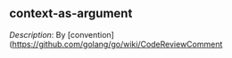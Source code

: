 ## context-as-argument

_Description_: By [convention](https://github.com/golang/go/wiki/CodeReviewComment